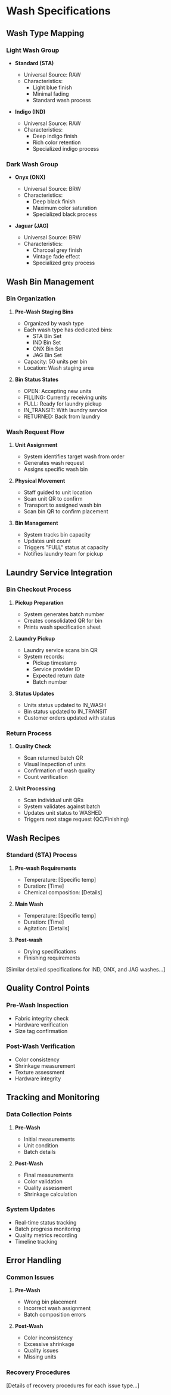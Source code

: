 # Wash Specifications

## Wash Type Mapping

### Light Wash Group
- **Standard (STA)**
  - Universal Source: RAW
  - Characteristics:
    * Light blue finish
    * Minimal fading
    * Standard wash process

- **Indigo (IND)**
  - Universal Source: RAW
  - Characteristics:
    * Deep indigo finish
    * Rich color retention
    * Specialized indigo process

### Dark Wash Group
- **Onyx (ONX)**
  - Universal Source: BRW
  - Characteristics:
    * Deep black finish
    * Maximum color saturation
    * Specialized black process

- **Jaguar (JAG)**
  - Universal Source: BRW
  - Characteristics:
    * Charcoal grey finish
    * Vintage fade effect
    * Specialized grey process

## Wash Bin Management

### Bin Organization
1. **Pre-Wash Staging Bins**
   - Organized by wash type
   - Each wash type has dedicated bins:
     * STA Bin Set
     * IND Bin Set
     * ONX Bin Set
     * JAG Bin Set
   - Capacity: 50 units per bin
   - Location: Wash staging area

2. **Bin Status States**
   - OPEN: Accepting new units
   - FILLING: Currently receiving units
   - FULL: Ready for laundry pickup
   - IN_TRANSIT: With laundry service
   - RETURNED: Back from laundry

### Wash Request Flow
1. **Unit Assignment**
   - System identifies target wash from order
   - Generates wash request
   - Assigns specific wash bin

2. **Physical Movement**
   - Staff guided to unit location
   - Scan unit QR to confirm
   - Transport to assigned wash bin
   - Scan bin QR to confirm placement

3. **Bin Management**
   - System tracks bin capacity
   - Updates unit count
   - Triggers "FULL" status at capacity
   - Notifies laundry team for pickup

## Laundry Service Integration

### Bin Checkout Process
1. **Pickup Preparation**
   - System generates batch number
   - Creates consolidated QR for bin
   - Prints wash specification sheet

2. **Laundry Pickup**
   - Laundry service scans bin QR
   - System records:
     * Pickup timestamp
     * Service provider ID
     * Expected return date
     * Batch number

3. **Status Updates**
   - Units status updated to IN_WASH
   - Bin status updated to IN_TRANSIT
   - Customer orders updated with status

### Return Process
1. **Quality Check**
   - Scan returned batch QR
   - Visual inspection of units
   - Confirmation of wash quality
   - Count verification

2. **Unit Processing**
   - Scan individual unit QRs
   - System validates against batch
   - Updates unit status to WASHED
   - Triggers next stage request (QC/Finishing)

## Wash Recipes

### Standard (STA) Process
1. **Pre-wash Requirements**
   - Temperature: [Specific temp]
   - Duration: [Time]
   - Chemical composition: [Details]

2. **Main Wash**
   - Temperature: [Specific temp]
   - Duration: [Time]
   - Agitation: [Details]

3. **Post-wash**
   - Drying specifications
   - Finishing requirements

[Similar detailed specifications for IND, ONX, and JAG washes...]

## Quality Control Points

### Pre-Wash Inspection
- Fabric integrity check
- Hardware verification
- Size tag confirmation

### Post-Wash Verification
- Color consistency
- Shrinkage measurement
- Texture assessment
- Hardware integrity

## Tracking and Monitoring

### Data Collection Points
1. **Pre-Wash**
   - Initial measurements
   - Unit condition
   - Batch details

2. **Post-Wash**
   - Final measurements
   - Color validation
   - Quality assessment
   - Shrinkage calculation

### System Updates
- Real-time status tracking
- Batch progress monitoring
- Quality metrics recording
- Timeline tracking

## Error Handling

### Common Issues
1. **Pre-Wash**
   - Wrong bin placement
   - Incorrect wash assignment
   - Batch composition errors

2. **Post-Wash**
   - Color inconsistency
   - Excessive shrinkage
   - Quality issues
   - Missing units

### Recovery Procedures
[Details of recovery procedures for each issue type...] 
